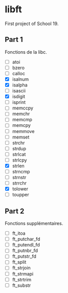 # libft
First project of School 19.

## Part 1
Fonctions de la libc.

- [ ] atoi
- [ ] bzero
- [ ] calloc
- [x] isalnum
- [x] isalpha
- [ ] isascii
- [x] isdigit
- [ ] isprint
- [ ] memccpy
- [ ] memchr
- [ ] memcmp
- [ ] memcpy
- [ ] memmove
- [ ] memset
- [ ] strchr
- [ ] strdup
- [ ] strlcat
- [ ] strlcpy
- [x] strlen
- [ ] strncmp
- [ ] strnstr
- [ ] strrchr
- [x] tolower
- [ ] toupper

## Part 2
Fonctions supplémentaires.

- [ ] ft_itoa
- [ ] ft_putchar_fd
- [ ] ft_putendl_fd
- [ ] ft_putnbr_fd
- [ ] ft_putstr_fd
- [ ] ft_split
- [ ] ft_strjoin
- [ ] ft_strmapi
- [ ] ft_strtrim
- [ ] ft_substr
